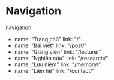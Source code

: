 # Navigation
navigation:
  - name: "Trang chủ"
    link: "/"
  - name: "Bài viết"
    link: "/post/"
  - name: "Giảng viên"
    link: "/lecture/"
  - name: "Nghiên cứu"
    link: "/research/"
  - name: "Lưu niệm"
    link: "/memory/"
  - name: "Liên hệ"
    link: "/contact/"
